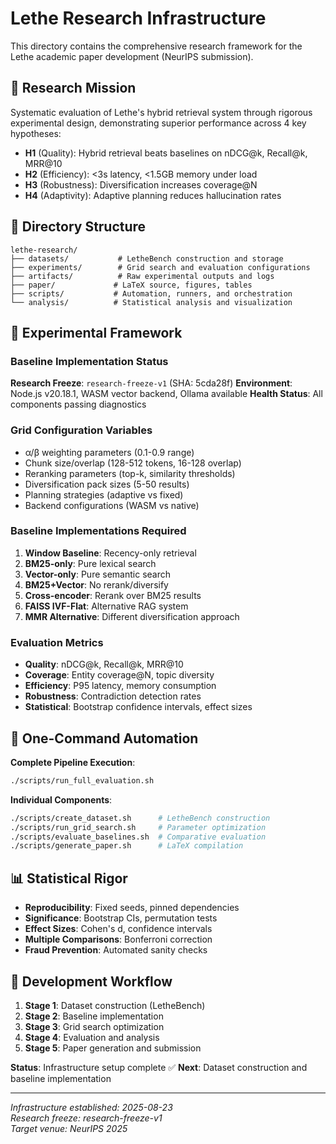 # Lethe Research Infrastructure

This directory contains the comprehensive research framework for the Lethe academic paper development (NeurIPS submission).

## 🎯 Research Mission

Systematic evaluation of Lethe's hybrid retrieval system through rigorous experimental design, demonstrating superior performance across 4 key hypotheses:

- **H1** (Quality): Hybrid retrieval beats baselines on nDCG@k, Recall@k, MRR@10
- **H2** (Efficiency): <3s latency, <1.5GB memory under load
- **H3** (Robustness): Diversification increases coverage@N 
- **H4** (Adaptivity): Adaptive planning reduces hallucination rates

## 📁 Directory Structure

```
lethe-research/
├── datasets/           # LetheBench construction and storage
├── experiments/        # Grid search and evaluation configurations
├── artifacts/          # Raw experimental outputs and logs
├── paper/             # LaTeX source, figures, tables
├── scripts/           # Automation, runners, and orchestration
└── analysis/          # Statistical analysis and visualization
```

## 🔬 Experimental Framework

### Baseline Implementation Status
**Research Freeze**: `research-freeze-v1` (SHA: 5cda28f)
**Environment**: Node.js v20.18.1, WASM vector backend, Ollama available
**Health Status**: All components passing diagnostics

### Grid Configuration Variables
- α/β weighting parameters (0.1-0.9 range)
- Chunk size/overlap (128-512 tokens, 16-128 overlap)
- Reranking parameters (top-k, similarity thresholds)
- Diversification pack sizes (5-50 results)
- Planning strategies (adaptive vs fixed)
- Backend configurations (WASM vs native)

### Baseline Implementations Required
1. **Window Baseline**: Recency-only retrieval
2. **BM25-only**: Pure lexical search
3. **Vector-only**: Pure semantic search  
4. **BM25+Vector**: No rerank/diversify
5. **Cross-encoder**: Rerank over BM25 results
6. **FAISS IVF-Flat**: Alternative RAG system
7. **MMR Alternative**: Different diversification approach

### Evaluation Metrics
- **Quality**: nDCG@k, Recall@k, MRR@10
- **Coverage**: Entity coverage@N, topic diversity
- **Efficiency**: P95 latency, memory consumption
- **Robustness**: Contradiction detection rates
- **Statistical**: Bootstrap confidence intervals, effect sizes

## 🚀 One-Command Automation

**Complete Pipeline Execution**:
```bash
./scripts/run_full_evaluation.sh
```

**Individual Components**:
```bash
./scripts/create_dataset.sh      # LetheBench construction
./scripts/run_grid_search.sh     # Parameter optimization
./scripts/evaluate_baselines.sh  # Comparative evaluation
./scripts/generate_paper.sh      # LaTeX compilation
```

## 📊 Statistical Rigor

- **Reproducibility**: Fixed seeds, pinned dependencies
- **Significance**: Bootstrap CIs, permutation tests
- **Effect Sizes**: Cohen's d, confidence intervals
- **Multiple Comparisons**: Bonferroni correction
- **Fraud Prevention**: Automated sanity checks

## 🔄 Development Workflow

1. **Stage 1**: Dataset construction (LetheBench)
2. **Stage 2**: Baseline implementation 
3. **Stage 3**: Grid search optimization
4. **Stage 4**: Evaluation and analysis
5. **Stage 5**: Paper generation and submission

**Status**: Infrastructure setup complete ✅
**Next**: Dataset construction and baseline implementation

---

*Infrastructure established: 2025-08-23*  
*Research freeze: research-freeze-v1*  
*Target venue: NeurIPS 2025*